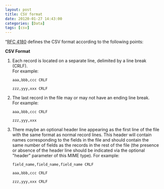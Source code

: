 ```yaml
---
layout: post
title: CSV format
date: 20120-01-27 14:43:00
categories: [Data]
tags: [csv]
---
```


“[RFC 4180](https://www.ietf.org/rfc/rfc4180.txt) defines the CSV format according to the following points:

**CSV Format**

1.  Each record is located on a separate line, delimited by a line break (CRLF).  
For example:

		aaa,bbb,ccc CRLF

		zzz,yyy,xxx CRLF

2.  The last record in the file may or may not have an ending line break.  
For example:

		aaa,bbb,ccc CRLF

		zzz,yyy,xxx

3.  There maybe an optional header line appearing as the first line of the file with 		 the same format as normal record lines.  This header will contain names corresponding to the fields in the file and should contain the same number of fields as the records in the rest of the file (the presence or absence of the header line should be indicated via the optional "header" parameter of this MIME type).  For example:

		field_name,field_name,field_name CRLF

		aaa,bbb,ccc CRLF

		zzz,yyy,xxx CRLF



